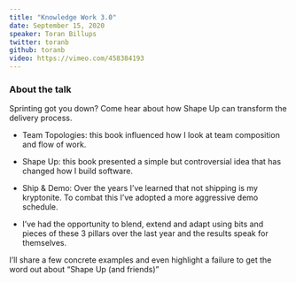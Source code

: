 ```yaml
---
title: "Knowledge Work 3.0"
date: September 15, 2020
speaker: Toran Billups
twitter: toranb
github: toranb
video: https://vimeo.com/458384193
---
```


### About the talk

Sprinting got you down? Come hear about how Shape Up can transform the delivery process.

- Team Topologies: this book influenced how I look at team composition and flow of work.

- Shape Up: this book presented a simple but controversial idea that has changed how I build software.

- Ship & Demo: Over the years I’ve learned that not shipping is my kryptonite. To combat this I’ve adopted a more aggressive demo schedule.

- I’ve had the opportunity to blend, extend and adapt using bits and pieces of these 3 pillars over the last year and the results speak for themselves.

I’ll share a few concrete examples and even highlight a failure to get the word out about “Shape Up (and friends)”